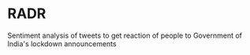 # RADR
Sentiment analysis of tweets to get reaction of people to Government of India's lockdown announcements 
